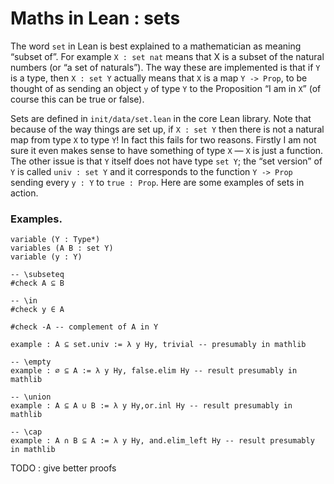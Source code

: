 # Maths in Lean : sets


The word `set` in Lean is best explained to a mathematician as meaning
“subset of”. For example `X : set nat` means that X is a subset of the
natural numbers (or “a set of naturals”). The way these are implemented
is that if `Y` is a type, then `X : set Y` actually means that `X` is a
map `Y -> Prop`, to be thought of as sending an object `y` of type `Y`
to the Proposition “I am in `X`” (of course this can be true or false).

Sets are defined in `init/data/set.lean` in the core Lean library. Note
that because of the way things are set up, if `X : set Y` then there is
not a natural map from type `X` to type `Y`! In fact this fails for two
reasons. Firstly I am not sure it even makes sense to have something of
type `X` — `X` is just a function. The other issue is that `Y` itself
does not have type `set Y`; the “set version” of `Y` is called
`univ : set Y` and it corresponds to the function `Y -> Prop` sending
every `y : Y` to `true : Prop`. Here are some examples of sets in
action.

### Examples.

```lean
variable (Y : Type*)
variables (A B : set Y)
variable (y : Y)

-- \subseteq 
#check A ⊆ B 

-- \in
#check y ∈ A

#check -A -- complement of A in Y

example : A ⊆ set.univ := λ y Hy, trivial -- presumably in mathlib

-- \empty
example : ∅ ⊆ A := λ y Hy, false.elim Hy -- result presumably in mathlib

-- \union
example : A ⊆ A ∪ B := λ y Hy,or.inl Hy -- result presumably in mathlib

-- \cap
example : A ∩ B ⊆ A := λ y Hy, and.elim_left Hy -- result presumably in mathlib 
```

TODO : give better proofs 
